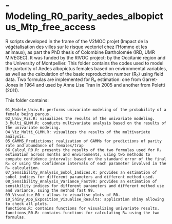 # -Modeling_R0_parity_aedes_albopictus_Mtp_free_access

R scripts developed in the frame of the V2MOC projet (Impact de la végétalisation des villes sur le risque vectoriel chez l’Homme et les animaux), as part the PhD thesis of Colombine Bartholomée (IRD, UMR MIVEGEC). It was funded by the RIVOC project: by the Occitanie region and the University of Montpellier. This folder contains the codes used to model the parturity of Aedes albopictus females based on environmental variables, as well as the calculation of the basic reproduction number (R₀) using field data. Two formulas are implemented for R₀ estimation: one from Garret-Jones in 1964 and used by Anne Lise Tran in 2005 and another from Poletti (2011).

This folder contains:

    01_Modele_Univ.R: performs univariate modeling of the probability of a female being parous.
    02_Univ_Viz.R: visualizes the results of the univariate modeling.
    3_Multi_GLMM.R: conducts multivariate analysis based on the results of the univariate modeling.
    04_Viz_Multi_GLMM.R: visualizes the results of the multivariate analysis.
    05_GAMMS_Predictions: realization of GAMMs for predictions of parity rate and abundance of females/trap
    06_Calcul_R0.R: presents the results of the two formulas used for R₀ estimation across months and environments, using two methods to compute confidence intervals: based on the standard error of the final R₀ or using the confidence intervals of each parameter involved in the R₀ calculation.
    07_Sensibility_Analysis_Sobol_Indices.R: provides an estimation of sobol indices for different parameters and different method used.
    08_Sensibility_Analysis_Variance_Fast99: provides an estimation of sensibility indices for different parameters and different method use and variance, suing the method fast 99.
    09_Visualise_R0 : allows to visualise plots of R0.
    10_Shiny_App_Exposition_Vizualise_Results: application shiny allowing to check all plots.
    functions.R: contains functions for visualizing univariate results.
    functions_R0.R: contains functions for calculating R₀ using the two formulas.
